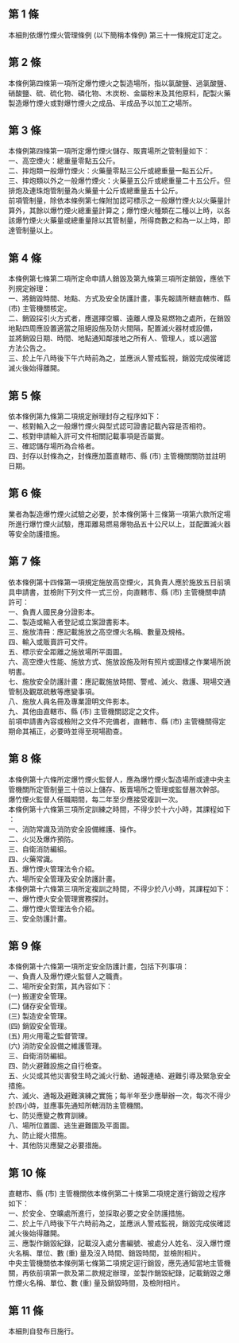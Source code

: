 第 1 條
-------
本細則依爆竹煙火管理條例 (以下簡稱本條例) 第三十一條規定訂定之。

第 2 條
-------
本條例第四條第一項所定爆竹煙火之製造場所，指以氯酸鹽、過氯酸鹽、  
硝酸鹽、硫、硫化物、磷化物、木炭粉、金屬粉末及其他原料，配製火藥  
製造爆竹煙火或對爆竹煙火之成品、半成品予以加工之場所。

第 3 條
-------
本條例第四條第一項所定爆竹煙火儲存、販賣場所之管制量如下：  
一、高空煙火：總重量零點五公斤。  
二、摔炮類一般爆竹煙火：火藥量零點三公斤或總重量一點五公斤。  
三、摔炮類以外之一般爆竹煙火：火藥量五公斤或總重量二十五公斤。但  
    排炮及連珠炮管制量為火藥量十公斤或總重量五十公斤。  
前項管制量，除依本條例第七條附加認可標示之一般爆竹煙火以火藥量計  
算外，其餘以爆竹煙火總重量計算之；爆竹煙火種類在二種以上時，以各  
該爆竹煙火火藥量或總重量除以其管制量，所得商數之和為一以上時，即  
達管制量以上。

第 4 條
-------
本條例第七條第二項所定命申請人銷毀及第九條第三項所定銷毀，應依下  
列規定辦理：  
一、將銷毀時間、地點、方式及安全防護計畫，事先報請所轄直轄市、縣  
     (市) 主管機關核定。  
二、銷毀採引火方式者，應選擇空曠、遠離人煙及易燃物之處所，在銷毀  
    地點四周應設置適當之阻絕設施及防火間隔，配置滅火器材或設備，  
    並將銷毀日期、時間、地點通知鄰接地之所有人、管理人，或以適當  
    方法公告之。  
三、於上午八時後下午六時前為之，並應派人警戒監視，銷毀完成俟確認  
    滅火後始得離開。

第 5 條
-------
依本條例第九條第二項規定辦理封存之程序如下：  
一、核對輸入之一般爆竹煙火與型式認可證書記載內容是否相符。  
二、核對申請輸入許可文件相關記載事項是否屬實。  
三、確認儲存場所為合格者。  
四、封存以封條為之，封條應加蓋直轄市、縣 (市) 主管機關關防並註明  
    日期。

第 6 條
-------
業者為製造爆竹煙火試驗之必要，於本條例第十三條第一項第六款所定場  
所進行爆竹煙火試驗，應距離易燃易爆物品五十公尺以上，並配置滅火器  
等安全防護措施。

第 7 條
-------
依本條例第十四條第一項規定施放高空煙火，其負責人應於施放五日前填  
具申請書，並檢附下列文件一式三份，向直轄市、縣 (市) 主管機關申請  
許可：  
一、負責人國民身分證影本。  
二、製造或輸入者登記或立案證書影本。  
三、施放清冊：應記載施放之高空煙火名稱、數量及規格。  
四、輸入或販賣許可文件。  
五、標示安全距離之施放場所平面圖。  
六、高空煙火性能、施放方式、施放設施及附有照片或圖樣之作業場所說  
    明書。  
七、施放安全防護計畫：應記載施放時間、警戒、滅火、救護、現場交通  
    管制及觀眾疏散等應變事項。  
八、施放人員名冊及專業證明文件影本。  
九、其他由直轄市、縣 (市) 主管機關認定之文件。  
前項申請書內容或檢附之文件不完備者，直轄市、縣 (市) 主管機關得定  
期命其補正，必要時並得至現場勘查。

第 8 條
-------
本條例第十六條所定爆竹煙火監督人，應為爆竹煙火製造場所或達中央主  
管機關所定管制量三十倍以上儲存、販賣場所之管理或監督層次幹部。  
爆竹煙火監督人任職期間，每二年至少應接受複訓一次。  
本條例第十六條第三項所定訓練之時間，不得少於十六小時，其課程如下  
：  
一、消防常識及消防安全設備維護、操作。  
二、火災及爆炸預防。  
三、自衛消防編組。  
四、火藥常識。  
五、爆竹煙火管理法令介紹。  
六、場所安全管理及安全防護計畫。  
本條例第十六條第三項所定複訓之時間，不得少於八小時，其課程如下：  
一、爆竹煙火安全管理實務探討。  
二、爆竹煙火管理法令介紹。  
三、安全防護計畫。

第 9 條
-------
本條例第十六條第一項所定安全防護計畫，包括下列事項：  
一、負責人及爆竹煙火監督人之職責。  
二、場所安全對策，其內容如下：  
 (一) 搬運安全管理。  
 (二) 儲存安全管理。  
 (三) 製造安全管理。  
 (四) 銷毀安全管理。  
 (五) 用火用電之監督管理。  
 (六) 消防安全設備之維護管理。  
三、自衛消防編組。  
四、防火避難設施之自行檢查。  
五、火災或其他災害發生時之滅火行動、通報連絡、避難引導及緊急安全  
    措施。  
六、滅火、通報及避難演練之實施；每半年至少應舉辦一次，每次不得少  
    於四小時，並應事先通知所轄消防主管機關。  
七、防災應變之教育訓練。  
八、場所位置圖、逃生避難圖及平面圖。  
九、防止縱火措施。  
十、其他防災應變之必要措施。

第 10 條
--------
直轄市、縣 (市) 主管機關依本條例第二十條第二項規定進行銷毀之程序  
如下：  
一、於安全、空曠處所進行，並採取必要之安全防護措施。  
二、於上午八時後下午六時前為之，並應派人警戒監視，銷毀完成俟確認  
    滅火後始得離開。  
三、應製作銷毀紀錄，記載沒入處分書編號、被處分人姓名、沒入爆竹煙  
    火名稱、單位、數 (重) 量及沒入時間、銷毀時間，並檢附相片。  
中央主管機關依本條例第七條第二項規定逕行銷毀，應先通知當地主管機  
關，再依前項第一款及第二款規定辦理，並製作銷毀紀錄，記載銷毀之爆  
竹煙火名稱、單位、數 (重) 量及銷毀時間，及檢附相片。

第 11 條
--------
本細則自發布日施行。

